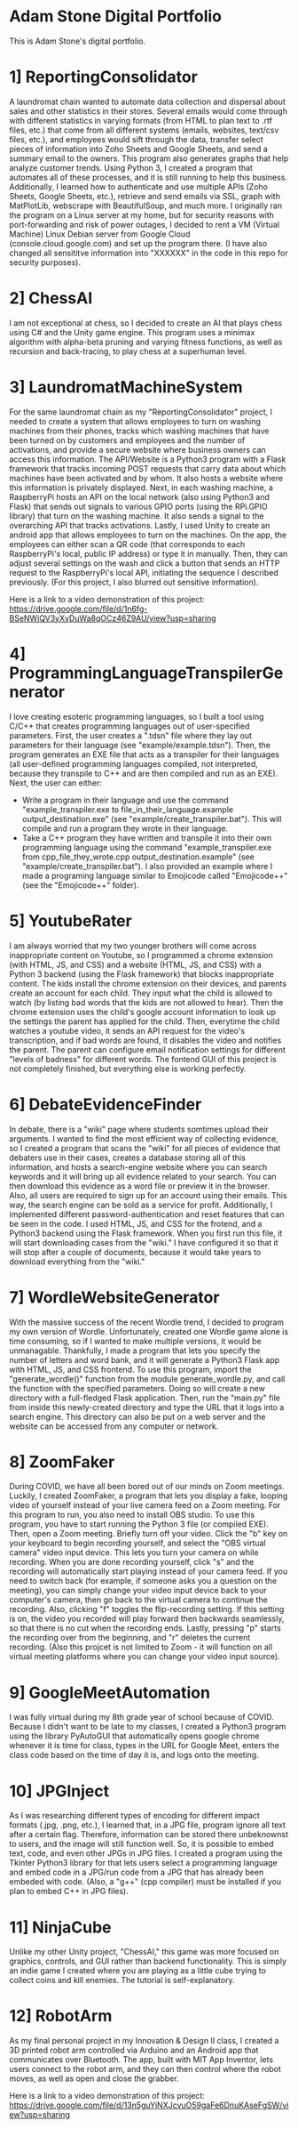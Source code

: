 # Adam Stone Digital Portfolio
This is Adam Stone's digital portfolio.

# 1] ReportingConsolidator

A laundromat chain wanted to automate data collection and dispersal about sales and other statistics in their stores. Several emails would come through with different statistics in varying formats (from HTML to plan text to .rtf files, etc.) that come from all different systems (emails, websites, text/csv files, etc.), and employees would sift through the data, transfer select pieces of information into Zoho Sheets and Google Sheets, and send a summary email to the owners. This program also generates graphs that help analyze customer trends. Using Python 3, I created a program that automates all of these processes, and it is still running to help this business. Additionally, I learned how to authenticate and use multiple APIs (Zoho Sheets, Google Sheets, etc.), retrieve and send emails via SSL, graph with MatPlotLib, webscrape with BeautifulSoup, and much more. I originally ran the program on a Linux server at my home, but for security reasons with port-forwarding and risk of power outages, I decided to rent a VM (Virtual Machine) Linux Debian server from Google Cloud (console.cloud.google.com) and set up the program there. (I have also changed all sensititve information into "XXXXXX" in the code in this repo for security purposes).

# 2] ChessAI

I am not exceptional at chess, so I decided to create an AI that plays chess using C# and the Unity game engine. This program uses a minimax algorithm with alpha-beta pruning and varying fitness functions, as well as recursion and back-tracing, to play chess at a superhuman level.

# 3] LaundromatMachineSystem

For the same laundromat chain as my "ReportingConsolidator" project, I needed to create a system that allows employees to turn on washing machines from their phones, tracks which washing machines that have been turned on by customers and employees and the number of activations, and provide a secure website where business owners can access this information. The API/Website is a Python3 program with a Flask framework that tracks incoming POST requests that carry data about which machines have been activated and by whom. It also hosts a website where this information is privately displayed. Next, in each washing machine, a RaspberryPi hosts an API on the local network (also using Python3 and Flask) that sends out signals to various GPIO ports (using the RPi.GPIO library) that turn on the washing machine. It also sends a signal to the overarching API that tracks activations. Lastly, I used Unity to create an android app that allows employees to turn on the machines. On the app, the employees can either scan a QR code (that corresponds to each RaspberryPi's local, public IP address) or type it in manually. Then, they can adjust several settings on the wash and click a button that sends an HTTP request to the RaspberryPi's local API, initiating the sequence I described previously. (For this project, I also blurred out sensitive information).

Here is a link to a video demonstration of this project: https://drive.google.com/file/d/1n6fg-BSeNWjQV3yXyDuWa8qOCz46Z9AU/view?usp=sharing

# 4] ProgrammingLanguageTranspilerGenerator

I love creating esoteric programming languages, so I built a tool using C/C++ that creates programming languages out of user-specified parameters. First, the user creates a ".tdsn" file where they lay out parameters for their language (see "example/example.tdsn"). Then, the program generates an EXE file that acts as a transpiler for their languages (all user-defined programming languages compiled, not interpreted, because they transpile to C++ and are then compiled and run as an EXE). Next, the user can either:
- Write a program in their language and use the command "example_transpiler.exe to file_in_their_language.example output_destination.exe" (see "example/create_transpiler.bat"). This will compile and run a program they wrote in their language.
- Take a C++ program they have written and transpile it into their own programming language using the command "example_transpiler.exe from cpp_file_they_wrote.cpp output_destination.example" (see "example/create_transpiler.bat").
I also provided an example where I made a programing language similar to Emojicode called "Emojicode++" (see the "Emojicode++" folder).

# 5] YoutubeRater

I am always worried that my two younger brothers will come across inappropriate content on Youtube, so I programmed a chrome extension (with HTML, JS, and CSS) and a website (HTML, JS, and CSS) with a Python 3 backend (using the Flask framework) that blocks inappropriate content. The kids install the chrome extension on their devices, and parents create an account for each child. They input what the child is allowed to watch (by listing bad words that the kids are not allowed to hear). Then the chrome extension uses the child's google account information to look up the settings the parent has applied for the child. Then, everytime the child watches a youtube video, it sends an API request for the video's transcription, and if bad words are found, it disables the video and notifies the parent. The parent can configure email notification settings for different "levels of badness" for different words. The fontend GUI of this project is not completely finished, but everything else is working perfectly.

# 6] DebateEvidenceFinder

In debate, there is a "wiki" page where students somtimes upload their arguments. I wanted to find the most efficient way of collecting evidence, so I created a program that scans the "wiki" for all pieces of evidence that debaters use in their cases, creates a database storing all of this information, and hosts a search-engine website where you can search keywords and it will bring up all evidence related to your search. You can then download this evidence as a word file or preview it in the browser. Also, all users are required to sign up for an account using their emails. This way, the search engine can be sold as a service for profit. Additionally, I implemented different password-authentication and reset features that can be seen in the code. I used HTML, JS, and CSS for the frotend, and a Python3 backend using the Flask framework. 
When you first run this file, it will start downloading cases from the "wiki." I have configured it so that it will stop after a couple of documents, because it would take years to download everything from the "wiki."

# 7] WordleWebsiteGenerator

With the massive success of the recent Wordle trend, I decided to program my own version of Wordle. Unfortunately, created one Wordle game alone is time consuming, so if I wanted to make multiple versions, it would be unmanagable. Thankfully, I made a program that lets you specify the number of letters and word bank, and it will generate a Python3 Flask app with HTML, JS, and CSS frontend. To use this program, import the "generate_wordle()" function from the module generate_wordle.py, and call the function with the specified parameters. Doing so will create a new directory with a full-fledged Flask application. Then, run the "main.py" file from inside this newly-created directory and type the URL that it logs into a search engine. This directory can also be put on a web server and the website can be accessed from any computer or network.

# 8] ZoomFaker

During COVID, we have all been bored out of our minds on Zoom meetings. Luckily, I created ZoomFaker, a program that lets you display a fake, looping video of yourself instead of your live camera feed on a Zoom meeting. For this program to run, you also need to install OBS studio. To use this program, you have to start running the Python 3 file (or compiled EXE). Then, open a Zoom meeting. Briefly turn off your video. Click the "b" key on your keyboard to begin recording yourself, and select the "OBS virtual camera" video input device. This lets you turn your camera on while recording. When you are done recording yourself, click "s" and the recording will automatically start playing instead of your camera feed. If you need to switch back (for example, if someone asks you a question on the meeting), you can simply change your video input device back to your computer's camera, then go back to the virtual camera to continue the recording. Also, clicking "f" toggles the flip-recording setting. If this setting is on, the video you recorded will play forward then backwards seamlessly, so that there is no cut when the recording ends. Lastly, pressing "p" starts the recording over from the beginning, and "r" deletes the current recording. (Also this projcet is not limited to Zoom - it will function on all virtual meeting platforms where you can change your video input source).

# 9] GoogleMeetAutomation

I was fully virtual during my 8th grade year of school because of COVID. Because I didn't want to be late to my classes, I created a Python3 program using the library PyAutoGUI that automatically opens google chrome whenever it is time for class, types in the URL for Google Meet, enters the class code based on the time of day it is, and logs onto the meeting.

# 10] JPGInject

As I was researching different types of encoding for different impact formats (.jpg, .png, etc.), I learned that, in a JPG file, program ignore all text after a certain flag. Therefore, information can be stored there unbeknownst to users, and the image will still function well. So, it is possible to embed text, code, and even other JPGs in JPG files. I created a program using the Tkinter Python3 library for that lets users select a programming language and embed code in a JPG/run code from a JPG that has already been embeded with code. (Also, a "g++" (cpp compiler) must be installed if you plan to embed C++ in JPG files).

# 11] NinjaCube

Unlike my other Unity project, "ChessAI," this game was more focused on graphics, controls, and GUI rather than backend functionality. This is simply an indie game I created where you are playing as a little cube trying to collect coins and kill enemies. The tutorial is self-explanatory.

# 12] RobotArm

As my final personal project in my Innovation & Design II class, I created a 3D printed robot arm controlled via Arduino and an Android app that communicates over Bluetooth. The app, built with MIT App Inventor, lets users connect to the robot arm, and they can then control where the robot moves, as well as open and close the grabber.

Here is a link to a video demonstration of this project: https://drive.google.com/file/d/13n5guYjNXJcvuO59gaFe6DnuKAseFgSW/view?usp=sharing
